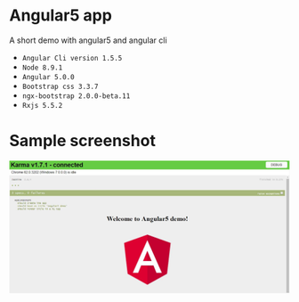 # Angular5 app
A short demo with angular5 and angular cli
- `Angular Cli version 1.5.5`
- `Node 8.9.1`
- `Angular 5.0.0`
- `Bootstrap css 3.3.7`
- `ngx-bootstrap 2.0.0-beta.11`
- `Rxjs 5.5.2`

# Sample screenshot

![screen](https://github.com/Niladri24dutta/Angular5-app/blob/master/karma.jpg)
